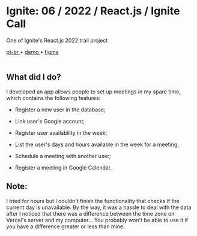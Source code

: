 <div valing="top">
  <h1>Ignite: 06 / <span>2022</span> / React.js / Ignite Call</h1>
  <p>One of Ignite's React.js 2022 trail project</p>
  <nav>
    <div id="repository-buttons"/>
    <a class="navigation-link disabled" href="https://github.com/L-Marcel/ignite-06-reactjs-2022-ignite-call/blob/main/README.md" target="__blank__">
      pt-br
    </a>
    <span class="disabled">•</span>
    <a class="navigation-link" href="https://ignite-06-reactjs-2022-ignite-call.vercel.app/" target="__blank__">
      demo
    </a>
    <span>•</span>
    <a class="navigation-link" href="https://www.figma.com/file/69Xmjd50wGzTh0Fsfwa2Ff/Ignite-Call-(Copy)?node-id=0%3A1&t=vtsM0NVR7HbxfoF4-1" target="__blank__">
      figma
    </a>
  </nav>
</div>

<br/>

<div id="grid">
  <div id="grid-item">
    <h2>What did I <span>do</span>?</h2>
    <p>I developed an app allows people to <span>set up meetings</span> in my spare time, which contains the following features:</p>
    <ul>
      <li id="checked"><p>Register a new user in the database;</p></li>
      <li id="checked"><p>Link user's <span>Google</span> account;</p></li>
      <li id="checked"><p>Register user availability in the week;</p></li>
      <li id="checked"><p>List the user's days and hours available in the week for a meeting;</p></li>
      <li id="checked"><p>Schedule a meeting with another user;</p></li>
      <li id="checked"><p>Register a meeting in <span>Google Calendar</span>.</p></li>
    </ul>
  </div>
</div>

<div id="grid">
  <div id="grid-item">
    <h2>Note:</h2>
    <p>I tried for hours but I couldn't finish the functionality that checks if the current day is unavailable. By the way, it was a hassle to deal with the data after I noticed that there was a difference between the time zone on Vercel's server and my computer... You probably won't be able to use it if you have a difference greater or less than mine.</p>
  </div>
</div>